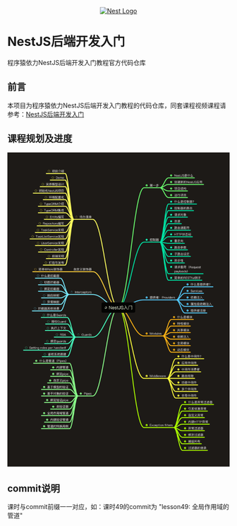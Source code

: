 <p align="center">
  <a href="http://nestjs.com/" target="blank"><img src="https://nestjs.com/img/logo-small.svg" width="200" alt="Nest Logo" /></a>
</p>

# NestJS后端开发入门

程序猿依力NestJS后端开发入门教程官方代码仓库

## 前言

本项目为程序猿依力NestJS后端开发入门教程的代码仓库，同套课程视频课程请参考：[NestJS后端开发入门](https://edu.bili-tech.com/course/58)

## 课程规划及进度

![](./assets/nesjs-toc.png)


## commit说明

课时与commit前缀一一对应，如：课时49的commit为 "lesson49: 全局作用域的管道"


